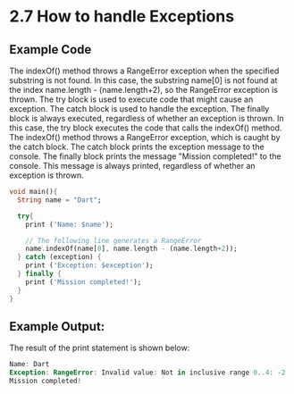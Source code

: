 # 2.7 How to handle Exceptions 

## Example Code

The indexOf() method throws a RangeError exception when the specified substring is not found. 
In this case, the substring name[0] is not found at the index name.length - (name.length+2), so the RangeError exception is thrown.
The try block is used to execute code that might cause an exception. 
The catch block is used to handle the exception. 
The finally block is always executed, regardless of whether an exception is thrown.
In this case, the try block executes the code that calls the indexOf() method. 
The indexOf() method throws a RangeError exception, which is caught by the catch block. 
The catch block prints the exception message to the console.
The finally block prints the message "Mission completed!" to the console. 
This message is always printed, regardless of whether an exception is thrown.

```dart
void main(){
  String name = "Dart";

  try{
    print ('Name: $name');

    // The following line generates a RangeError
    name.indexOf(name[0], name.length - (name.length+2));
  } catch (exception) {
    print ('Exception: $exception');
  } finally {
    print ('Mission completed!');
  }
}
```
 
## Example Output:

The result of the print statement is shown below:

```dart
Name: Dart
Exception: RangeError: Invalid value: Not in inclusive range 0..4: -2
Mission completed!
```

